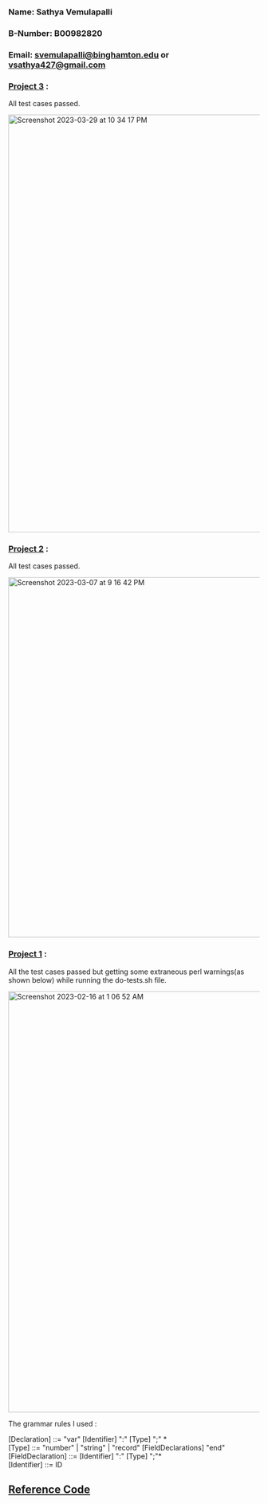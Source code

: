 ### Name:		Sathya Vemulapalli <br/>
### B-Number:	B00982820 <br/>
### Email:		svemulapalli@binghamton.edu or vsathya427@gmail.com

### [Project 3](https://github.com/VSathya427/i571/tree/main/submit/prj3-sol) : 

All test cases passed.

<img width="837" alt="Screenshot 2023-03-29 at 10 34 17 PM" src="https://user-images.githubusercontent.com/56964957/228714186-18443bf6-59c5-454c-8ff7-2341e999e9f7.png">


### [Project 2](https://github.com/VSathya427/i571/tree/main/submit/prj2-sol) : 

All test cases passed.

<img width="722" alt="Screenshot 2023-03-07 at 9 16 42 PM" src="https://user-images.githubusercontent.com/56964957/223602304-eb1467fa-4ef0-4634-ba49-f975deccbe25.png">

### [Project 1](https://github.com/VSathya427/i571/tree/main/submit/prj1-sol) :

All the test cases passed but getting some extraneous perl warnings(as shown below) while running the do-tests.sh file. <br>

<img width="844" alt="Screenshot 2023-02-16 at 1 06 52 AM" src="https://user-images.githubusercontent.com/56964957/219282410-0bfd5907-ac1e-4280-89b8-1300967f0877.png">

The grammar rules I used :

[Declaration] ::= "var" [Identifier] ":" [Type] ";" \* <br>
[Type] ::= "number" | "string" | "record" [FieldDeclarations] "end" <br>
[FieldDeclaration] ::= [Identifier] ":" [Type] ";"\* <br>
[Identifier] ::= ID


## [Reference Code](https://zdu.binghamton.edu/cs571/slides/syntax/code/arith/arith.mjs?lang=js)
